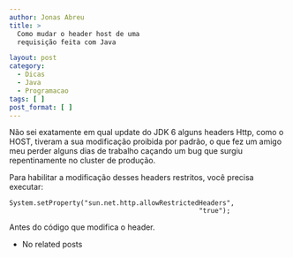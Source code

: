 ```yaml
---
author: Jonas Abreu
title: >
  Como mudar o header host de uma
  requisição feita com Java

layout: post
category:
  - Dicas
  - Java
  - Programacao
tags: [ ]
post_format: [ ]
---
```

Não sei exatamente em qual update do JDK 6 alguns headers Http, como o HOST, tiveram a sua modificação proibida por padrão, o que fez um amigo meu perder alguns dias de trabalho caçando um bug que surgiu repentinamente no cluster de produção.

Para habilitar a modificação desses headers restritos, você precisa executar:

    
    System.setProperty("sun.net.http.allowRestrictedHeaders",
                                                    "true");
    

Antes do código que modifica o header. 

*   No related posts

















